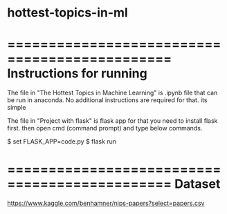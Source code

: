 # hottest-topics-in-ml
==============================================
	Instructions for running
==============================================
The file in "The Hottest Topics in Machine Learning"  is .ipynb file that can be run in anaconda. No additional instructions are required for that. its simple

The file in "Project with flask" is flask app for that you need to install flask first. then open cmd (command prompt) and type below commands.

$ set FLASK_APP=code.py
$ flask run

==============================================
		Dataset
==============================================
https://www.kaggle.com/benhamner/nips-papers?select=papers.csv

